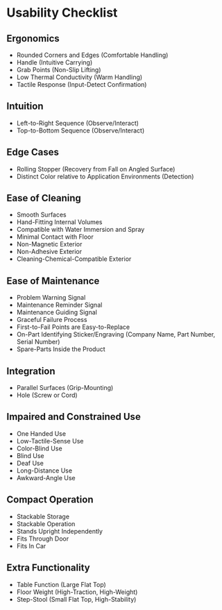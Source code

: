 # Usability Checklist

## Ergonomics

* Rounded Corners and Edges (Comfortable Handling)
* Handle (Intuitive Carrying)
* Grab Points (Non-Slip Lifting)
* Low Thermal Conductivity (Warm Handling)
* Tactile Response (Input-Detect Confirmation)

## Intuition

* Left-to-Right Sequence (Observe/Interact)
* Top-to-Bottom Sequence (Observe/Interact)

## Edge Cases

* Rolling Stopper (Recovery from Fall on Angled Surface)
* Distinct Color relative to Application Environments (Detection)

## Ease of Cleaning

* Smooth Surfaces
* Hand-Fitting Internal Volumes
* Compatible with Water Immersion and Spray
* Minimal Contact with Floor
* Non-Magnetic Exterior
* Non-Adhesive Exterior
* Cleaning-Chemical-Compatible Exterior

## Ease of Maintenance

* Problem Warning Signal
* Maintenance Reminder Signal
* Maintenance Guiding Signal
* Graceful Failure Process
* First-to-Fail Points are Easy-to-Replace
* On-Part Identifying Sticker/Engraving (Company Name, Part Number, Serial Number)
* Spare-Parts Inside the Product

## Integration

* Parallel Surfaces (Grip-Mounting)
* Hole (Screw or Cord)

## Impaired and Constrained Use

* One Handed Use
* Low-Tactile-Sense Use
* Color-Blind Use
* Blind Use
* Deaf Use
* Long-Distance Use
* Awkward-Angle Use

## Compact Operation

* Stackable Storage
* Stackable Operation
* Stands Upright Independently
* Fits Through Door
* Fits In Car

## Extra Functionality

* Table Function (Large Flat Top)
* Floor Weight (High-Traction, High-Weight)
* Step-Stool (Small Flat Top, High-Stability)
